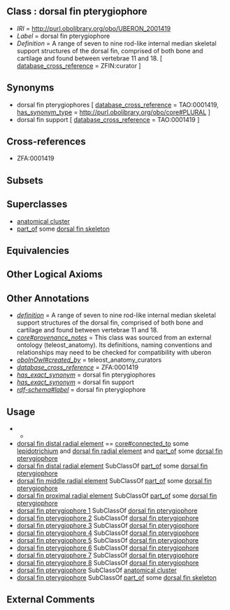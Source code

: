 
## Class : dorsal fin pterygiophore

 * *IRI* = http://purl.obolibrary.org/obo/UBERON_2001419
 * *Label* = dorsal fin pterygiophore
 * *Definition* = A range of seven to nine rod-like internal median skeletal support structures of the dorsal fin, comprised of both bone and cartilage and found between vertebrae 11 and 18. [ [database_cross_reference](../../ef/oboInOwl#hasDbXref.md) = ZFIN:curator ]

## Synonyms

 * dorsal fin pterygiophores [ [database_cross_reference](../../ef/oboInOwl#hasDbXref.md) = TAO:0001419, [has_synonym_type](../../pe/oboInOwl#hasSynonymType.md) = http://purl.obolibrary.org/obo/core#PLURAL ]
 * dorsal fin support [ [database_cross_reference](../../ef/oboInOwl#hasDbXref.md) = TAO:0001419 ]

## Cross-references

 * ZFA:0001419

## Subsets


## Superclasses

 * [anatomical cluster](../../UBERON/77/UBERON_0000477.md)
 * [part_of](../../BFO/50/BFO_0000050.md) some [dorsal fin skeleton](../../UBERON/68/UBERON_4000168.md)

## Equivalencies


## Other Logical Axioms


## Other Annotations

 * *[definition](../../IAO/15/IAO_0000115.md)* = A range of seven to nine rod-like internal median skeletal support structures of the dorsal fin, comprised of both bone and cartilage and found between vertebrae 11 and 18.
 * *[core#provenance_notes](../../core#provenance/es/core#provenance_notes.md)* = This class was sourced from an external ontology (teleost_anatomy). Its definitions, naming conventions and relationships may need to be checked for compatibility with uberon
 * *[oboInOwl#created_by](../../oboInOwl#created/by/oboInOwl#created_by.md)* = teleost_anatomy_curators
 * *[database_cross_reference](../../ef/oboInOwl#hasDbXref.md)* = ZFA:0001419
 * *[has_exact_synonym](../../ym/oboInOwl#hasExactSynonym.md)* = dorsal fin pterygiophores
 * *[has_exact_synonym](../../ym/oboInOwl#hasExactSynonym.md)* = dorsal fin support
 * *[rdf-schema#label](../../el/rdf-schema#label.md)* = dorsal fin pterygiophore

## Usage

 * -
 * [dorsal fin distal radial element](../../UBERON/36/UBERON_2100936.md) == [core#connected_to](../../core#connected/to/core#connected_to.md) some [lepidotrichium](../../UBERON/72/UBERON_4000172.md) and [dorsal fin radial element](../../UBERON/72/UBERON_2101672.md) and [part_of](../../BFO/50/BFO_0000050.md) some [dorsal fin pterygiophore](../../UBERON/19/UBERON_2001419.md)
 * [dorsal fin distal radial element](../../UBERON/36/UBERON_2100936.md) SubClassOf [part_of](../../BFO/50/BFO_0000050.md) some [dorsal fin pterygiophore](../../UBERON/19/UBERON_2001419.md)
 * [dorsal fin middle radial element](../../UBERON/13/UBERON_2101613.md) SubClassOf [part_of](../../BFO/50/BFO_0000050.md) some [dorsal fin pterygiophore](../../UBERON/19/UBERON_2001419.md)
 * [dorsal fin proximal radial element](../../UBERON/47/UBERON_2100947.md) SubClassOf [part_of](../../BFO/50/BFO_0000050.md) some [dorsal fin pterygiophore](../../UBERON/19/UBERON_2001419.md)
 * [dorsal fin pterygiophore 1](../../UBERON/94/UBERON_2002094.md) SubClassOf [dorsal fin pterygiophore](../../UBERON/19/UBERON_2001419.md)
 * [dorsal fin pterygiophore 2](../../UBERON/65/UBERON_2005365.md) SubClassOf [dorsal fin pterygiophore](../../UBERON/19/UBERON_2001419.md)
 * [dorsal fin pterygiophore 3](../../UBERON/66/UBERON_2005366.md) SubClassOf [dorsal fin pterygiophore](../../UBERON/19/UBERON_2001419.md)
 * [dorsal fin pterygiophore 4](../../UBERON/67/UBERON_2005367.md) SubClassOf [dorsal fin pterygiophore](../../UBERON/19/UBERON_2001419.md)
 * [dorsal fin pterygiophore 5](../../UBERON/68/UBERON_2005368.md) SubClassOf [dorsal fin pterygiophore](../../UBERON/19/UBERON_2001419.md)
 * [dorsal fin pterygiophore 6](../../UBERON/69/UBERON_2005369.md) SubClassOf [dorsal fin pterygiophore](../../UBERON/19/UBERON_2001419.md)
 * [dorsal fin pterygiophore 7](../../UBERON/70/UBERON_2005370.md) SubClassOf [dorsal fin pterygiophore](../../UBERON/19/UBERON_2001419.md)
 * [dorsal fin pterygiophore 8](../../UBERON/71/UBERON_2005371.md) SubClassOf [dorsal fin pterygiophore](../../UBERON/19/UBERON_2001419.md)
 * [dorsal fin pterygiophore](../../UBERON/19/UBERON_2001419.md) SubClassOf [anatomical cluster](../../UBERON/77/UBERON_0000477.md)
 * [dorsal fin pterygiophore](../../UBERON/19/UBERON_2001419.md) SubClassOf [part_of](../../BFO/50/BFO_0000050.md) some [dorsal fin skeleton](../../UBERON/68/UBERON_4000168.md)

## External Comments


